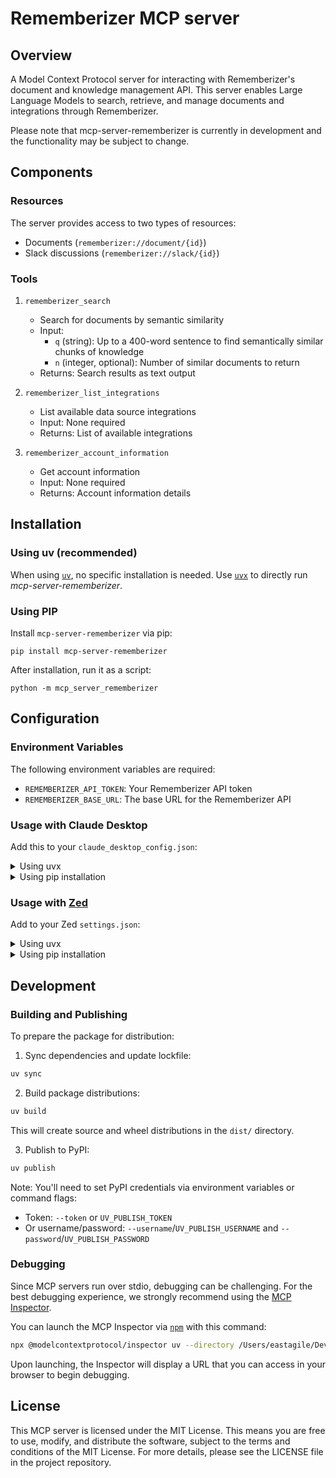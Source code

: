 # Rememberizer MCP server

## Overview

A Model Context Protocol server for interacting with Rememberizer's document and knowledge management API. This server enables Large Language Models to search, retrieve, and manage documents and integrations through Rememberizer.

Please note that mcp-server-rememberizer is currently in development and the functionality may be subject to change.

## Components

### Resources

The server provides access to two types of resources:
- Documents (`rememberizer://document/{id}`)
- Slack discussions (`rememberizer://slack/{id}`)

### Tools

1. `rememberizer_search`
   - Search for documents by semantic similarity
   - Input:
     - `q` (string): Up to a 400-word sentence to find semantically similar chunks of knowledge
     - `n` (integer, optional): Number of similar documents to return
   - Returns: Search results as text output

2. `rememberizer_list_integrations`
   - List available data source integrations
   - Input: None required
   - Returns: List of available integrations

3. `rememberizer_account_information`
   - Get account information
   - Input: None required
   - Returns: Account information details

## Installation

### Using uv (recommended)

When using [`uv`](https://docs.astral.sh/uv/), no specific installation is needed. Use [`uvx`](https://docs.astral.sh/uv/guides/tools/) to directly run *mcp-server-rememberizer*.

### Using PIP

Install `mcp-server-rememberizer` via pip:

`pip install mcp-server-rememberizer`

After installation, run it as a script:

`python -m mcp_server_rememberizer`

## Configuration

### Environment Variables

The following environment variables are required:
- `REMEMBERIZER_API_TOKEN`: Your Rememberizer API token
- `REMEMBERIZER_BASE_URL`: The base URL for the Rememberizer API

### Usage with Claude Desktop

Add this to your `claude_desktop_config.json`:

<details>
<summary>Using uvx</summary>

```json
"mcpServers": {
  "rememberizer": {
    "command": "uvx",
    "args": ["mcp-server-rememberizer"]
  }
}
```
</details>

<details>
<summary>Using pip installation</summary>

```json
"mcpServers": {
  "rememberizer": {
    "command": "python",
    "args": ["-m", "mcp_server_rememberizer"]
  }
}
```
</details>

### Usage with [Zed](https://github.com/zed-industries/zed)

Add to your Zed `settings.json`:

<details>
<summary>Using uvx</summary>

```json
"context_servers": [
  "mcp-server-rememberizer": {
    "command": {
      "path": "uvx",
      "args": ["mcp-server-rememberizer"]
    }
  }
],
```
</details>

<details>
<summary>Using pip installation</summary>

```json
"context_servers": {
  "mcp-server-rememberizer": {
    "command": {
      "path": "python",
      "args": ["-m", "mcp_server_rememberizer"]
    }
  }
},
```
</details>

## Development

### Building and Publishing

To prepare the package for distribution:

1. Sync dependencies and update lockfile:
```bash
uv sync
```

2. Build package distributions:
```bash
uv build
```

This will create source and wheel distributions in the `dist/` directory.

3. Publish to PyPI:
```bash
uv publish
```

Note: You'll need to set PyPI credentials via environment variables or command flags:
- Token: `--token` or `UV_PUBLISH_TOKEN`
- Or username/password: `--username`/`UV_PUBLISH_USERNAME` and `--password`/`UV_PUBLISH_PASSWORD`

### Debugging

Since MCP servers run over stdio, debugging can be challenging. For the best debugging
experience, we strongly recommend using the [MCP Inspector](https://github.com/modelcontextprotocol/inspector).


You can launch the MCP Inspector via [`npm`](https://docs.npmjs.com/downloading-and-installing-node-js-and-npm) with this command:

```bash
npx @modelcontextprotocol/inspector uv --directory /Users/eastagile/Developer/mcp/weather_service run rememberizer
```


Upon launching, the Inspector will display a URL that you can access in your browser to begin debugging.

## License

This MCP server is licensed under the MIT License. This means you are free to use, modify, and distribute the software, subject to the terms and conditions of the MIT License. For more details, please see the LICENSE file in the project repository.
